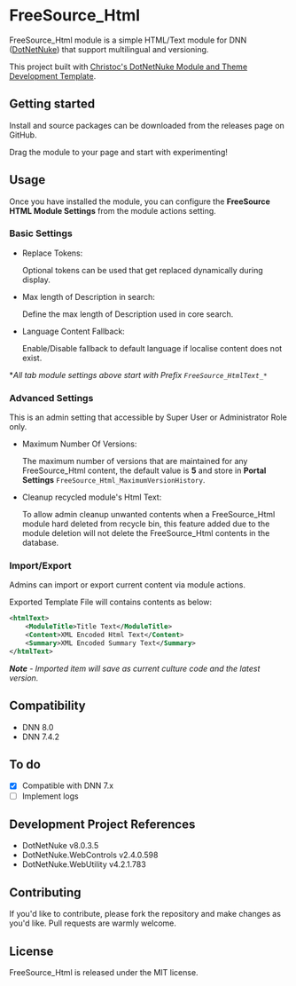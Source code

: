 FreeSource_Html
===============

FreeSource_Html module is a simple HTML/Text module for DNN ([DotNetNuke](https://github.com/dnnsoftware)) that support multilingual and versioning.

This project built with [Christoc's DotNetNuke Module and Theme Development Template](https://github.com/ChrisHammond/DNNTemplates).

Getting started
---------------

Install and source packages can be downloaded from the releases page on GitHub.

Drag the module to your page and start with experimenting!

Usage
-----

Once you have installed the module, you can configure the **FreeSource HTML Module Settings** from the module actions setting.
		
### Basic Settings

* Replace Tokens:

  Optional tokens can be used that get replaced dynamically during display. 

* Max length of Description in search:

  Define the max length of Description used in core search.

* Language Content Fallback:

  Enable/Disable fallback to default language if localise content does not exist.

**All tab module settings above start with Prefix `FreeSource_HtmlText_*`*

### Advanced Settings

This is an admin setting that accessible by Super User or Administrator Role only.

* Maximum Number Of Versions: 

  The maximum number of versions that are maintained for any FreeSource_Html content, 
  the default value is **5** and store in **Portal Settings** `FreeSource_Html_MaximumVersionHistory`.


* Cleanup recycled module's Html Text: 

  To allow admin cleanup unwanted contents when a FreeSource_Html module hard deleted from recycle bin, this feature added due to the module deletion will not delete the FreeSource_Html contents in the database.

### Import/Export

Admins can import or export current content via module actions. 

Exported Template File will contains contents as below:

```xml
<htmlText>
	<ModuleTitle>Title Text</ModuleTitle>
	<Content>XML Encoded Html Text</Content>
	<Summary>XML Encoded Summary Text</Summary>
</htmlText>
```

***Note** - Imported item will save as current culture code and the latest version.*

Compatibility
-------------

- DNN 8.0
- DNN 7.4.2

To do
-----

- [x] Compatible with DNN 7.x
- [ ] Implement logs

Development Project References
------------------------------
* DotNetNuke v8.0.3.5
* DotNetNuke.WebControls v2.4.0.598
* DotNetNuke.WebUtility v4.2.1.783

Contributing
------------

If you'd like to contribute, please fork the repository and make changes as you'd like. Pull requests are warmly welcome.

License
-------
FreeSource_Html is released under the MIT license.
